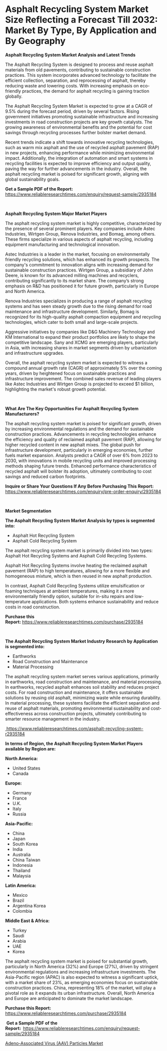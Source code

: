 <p><h1>Asphalt Recycling System Market Size Reflecting a Forecast Till 2032: Market By Type, By Application and By Geography</h1></p><p><strong>Asphalt Recycling System Market Analysis and Latest Trends</strong></p>
<p><p>The Asphalt Recycling System is designed to process and reuse asphalt materials from old pavements, contributing to sustainable construction practices. This system incorporates advanced technology to facilitate the efficient collection, separation, and reprocessing of asphalt, thereby reducing waste and lowering costs. With increasing emphasis on eco-friendly practices, the demand for asphalt recycling is gaining traction globally.</p><p>The Asphalt Recycling System Market is expected to grow at a CAGR of 9.5% during the forecast period, driven by several factors. Rising government initiatives promoting sustainable infrastructure and increasing investments in road construction projects are key growth catalysts. The growing awareness of environmental benefits and the potential for cost savings through recycling processes further bolster market demand. </p><p>Recent trends indicate a shift towards innovative recycling technologies, such as warm mix asphalt and the use of recycled asphalt pavement (RAP) in new projects, enhancing performance while minimizing environmental impact. Additionally, the integration of automation and smart systems in recycling facilities is expected to improve efficiency and output quality, paving the way for further advancements in the industry. Overall, the asphalt recycling market is poised for significant growth, aligning with global sustainability goals.</p></p>
<p><strong>Get a Sample PDF of the Report:&nbsp;</strong> <a href="https://www.reliableresearchtimes.com/enquiry/request-sample/2935184?utm_campaign=3040&utm_medium=2&utm_source=Github&utm_content=ia&utm_term=14032025&utm_id=asphalt-recycling-system">https://www.reliableresearchtimes.com/enquiry/request-sample/2935184</a></p>
<p>&nbsp;</p>
<p><strong>Asphalt Recycling System Major Market Players</strong></p>
<p><p>The asphalt recycling system market is highly competitive, characterized by the presence of several prominent players. Key companies include Astec Industries, Wirtgen Group, Renova Industries, and Bomag, among others. These firms specialize in various aspects of asphalt recycling, including equipment manufacturing and technological innovation.</p><p>Astec Industries is a leader in the market, focusing on environmentally friendly recycling solutions, which has enhanced its growth prospects. The company's commitment to innovation aligns with increasing demand for sustainable construction practices. Wirtgen Group, a subsidiary of John Deere, is known for its advanced milling machines and recyclers, contributing significantly to its market share. The company’s strong emphasis on R&D has positioned it for future growth, particularly in Europe and North America.</p><p>Renova Industries specializes in producing a range of asphalt recycling systems and has seen steady growth due to the rising demand for road maintenance and infrastructure development. Similarly, Bomag is recognized for its high-quality asphalt compaction equipment and recycling technologies, which cater to both small and large-scale projects.</p><p>Aggressive initiatives by companies like D&G Machinery Technology and KM International to expand their product portfolios are likely to shape the competitive landscape. Sany and XCMG are emerging players, particularly in Asia, with increasing shares in market segments driven by urbanization and infrastructure upgrades.</p><p>Overall, the asphalt recycling system market is expected to witness a compound annual growth rate (CAGR) of approximately 5% over the coming years, driven by heightened focus on sustainable practices and infrastructure improvement. The combined sales revenue of leading players like Astec Industries and Wirtgen Group is projected to exceed $1 billion, highlighting the market's robust growth potential.</p></p>
<p>&nbsp;</p>
<p><strong>What Are The Key Opportunities For Asphalt Recycling System Manufacturers?</strong></p>
<p><p>The asphalt recycling system market is poised for significant growth, driven by increasing environmental regulations and the demand for sustainable construction practices. Advancements in recycling technologies enhance the efficiency and quality of reclaimed asphalt pavement (RAP), allowing for higher recycled content in new asphalt mixes. The global push for infrastructure development, particularly in emerging economies, further fuels market expansion. Analysts predict a CAGR of over 6% from 2023 to 2030, with innovations in mobile recycling units and improved processing methods shaping future trends. Enhanced performance characteristics of recycled asphalt will bolster its adoption, ultimately contributing to cost savings and reduced carbon footprints.</p></p>
<p><strong>Inquire or Share Your Questions If Any Before Purchasing This Report:</strong> <a href="https://www.reliableresearchtimes.com/enquiry/pre-order-enquiry/2935184?utm_campaign=3040&utm_medium=2&utm_source=Github&utm_content=ia&utm_term=14032025&utm_id=asphalt-recycling-system">https://www.reliableresearchtimes.com/enquiry/pre-order-enquiry/2935184</a></p>
<p>&nbsp;</p>
<p><strong>Market Segmentation</strong></p>
<p><strong>The Asphalt Recycling System Market Analysis by types is segmented into:</strong></p>
<p><ul><li>Asphalt Hot Recycling System</li><li>Asphalt Cold Recycling System</li></ul></p>
<p><p>The asphalt recycling system market is primarily divided into two types: Asphalt Hot Recycling Systems and Asphalt Cold Recycling Systems. </p><p>Asphalt Hot Recycling Systems involve heating the reclaimed asphalt pavement (RAP) to high temperatures, allowing for a more flexible and homogeneous mixture, which is then reused in new asphalt production. </p><p>In contrast, Asphalt Cold Recycling Systems utilize emulsification or foaming techniques at ambient temperatures, making it a more environmentally friendly option, suitable for in-situ repairs and low-temperature applications. Both systems enhance sustainability and reduce costs in road construction.</p></p>
<p><strong>Purchase this Report:&nbsp;</strong><a href="https://www.reliableresearchtimes.com/purchase/2935184?utm_campaign=3040&utm_medium=2&utm_source=Github&utm_content=ia&utm_term=14032025&utm_id=asphalt-recycling-system">https://www.reliableresearchtimes.com/purchase/2935184</a></p>
<p>&nbsp;</p>
<p><strong>The Asphalt Recycling System Market Industry Research by Application is segmented into:</strong></p>
<p><ul><li>Earthworks</li><li>Road Construction and Maintenance</li><li>Material Processing</li></ul></p>
<p><p>The asphalt recycling system market serves various applications, primarily in earthworks, road construction and maintenance, and material processing. In earthworks, recycled asphalt enhances soil stability and reduces project costs. For road construction and maintenance, it offers sustainable solutions by reusing old asphalt, minimizing waste while ensuring durability. In material processing, these systems facilitate the efficient separation and reuse of asphalt materials, promoting environmental sustainability and cost-effectiveness across construction projects, ultimately contributing to smarter resource management in the industry.</p></p>
<p><a href="https://www.reliableresearchtimes.com/asphalt-recycling-system-r2935184?utm_campaign=3040&utm_medium=2&utm_source=Github&utm_content=ia&utm_term=14032025&utm_id=asphalt-recycling-system">&nbsp;https://www.reliableresearchtimes.com/asphalt-recycling-system-r2935184</a></p>
<p><strong>In terms of Region, the Asphalt Recycling System Market Players available by Region are:</strong></p>
<p>
    <p> <strong> North America: </strong>
        <ul>
            <li>United States</li>
            <li>Canada</li>
        </ul>
        </p> 
    <p> <strong> Europe: </strong>
        <ul>
            <li>Germany</li>
            <li>France</li>
            <li>U.K.</li>
            <li>Italy</li>
            <li>Russia</li>
        </ul>
        </p> 
    <p> <strong> Asia-Pacific: </strong>
        <ul>
            <li>China</li>
            <li>Japan</li>
            <li>South Korea</li>
            <li>India</li>
            <li>Australia</li>
            <li>China Taiwan</li>
            <li>Indonesia</li>
            <li>Thailand</li>
            <li>Malaysia</li>
        </ul>
        </p> 
    <p> <strong> Latin America: </strong>
        <ul>
            <li>Mexico</li>
            <li>Brazil</li>
            <li>Argentina Korea</li>
            <li>Colombia</li>
        </ul>
        </p> 
    <p> <strong> Middle East & Africa: </strong>
        <ul>
            <li>Turkey</li>
            <li>Saudi</li>
            <li>Arabia</li>
            <li>UAE</li>
            <li>Korea</li>
        </ul>
    </p>
    </p>
<p><p>The asphalt recycling system market is poised for substantial growth, particularly in North America (32%) and Europe (27%), driven by stringent environmental regulations and increasing infrastructure investments. The Asia-Pacific region (APAC) is also expected to witness a significant uptick, with a market share of 23%, as emerging economies focus on sustainable construction practices. China, representing 18% of the market, will play a pivotal role as it expands its urban infrastructure. Overall, North America and Europe are anticipated to dominate the market landscape.</p></p>
<p><strong>Purchase this Report: </strong><a href="https://www.reliableresearchtimes.com/purchase/2935184?utm_campaign=3040&utm_medium=2&utm_source=Github&utm_content=ia&utm_term=14032025&utm_id=asphalt-recycling-system">https://www.reliableresearchtimes.com/purchase/2935184</a></p>
<p>&nbsp;<strong>Get a Sample PDF of the Report:&nbsp;&nbsp;</strong><a href="https://www.reliableresearchtimes.com/enquiry/request-sample/2935184?utm_campaign=3040&utm_medium=2&utm_source=Github&utm_content=ia&utm_term=14032025&utm_id=asphalt-recycling-system">https://www.reliableresearchtimes.com/enquiry/request-sample/2935184</a></p>
<p><strong></strong></p>
<p><p><a href="https://github.com/sadimsamid/Market-Research-Report-List-1/blob/main/adeno-associated-virus-aav-particles-market.md?utm_campaign=3040&utm_medium=2&utm_source=Github&utm_content=ia&utm_term=14032025&utm_id=asphalt-recycling-system">Adeno-Associated Virus (AAV) Particles Market</a></p></p>